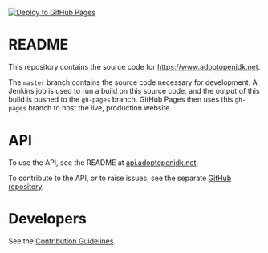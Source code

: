 [![Deploy to GitHub Pages](https://github.com/AdoptOpenJDK/openjdk-website/actions/workflows/deploy-to-gh-pages.yml/badge.svg)](https://github.com/AdoptOpenJDK/openjdk-website/actions/workflows/deploy-to-gh-pages.yml)
# README

This repository contains the source code for https://www.adoptopenjdk.net.

The `master` branch contains the source code necessary for development. A Jenkins job is used to run a build on this source code, and the output of this build is pushed to the `gh-pages` branch. GitHub Pages then uses this `gh-pages` branch to host the live, production website.

# API
To use the API, see the README at [api.adoptopenjdk.net](https://api.adoptopenjdk.net).

To contribute to the API, or to raise issues, see the separate [GitHub repository](https://github.com/AdoptOpenJDK/openjdk-api).

# Developers

See the [Contribution Guidelines](CONTRIBUTING.md).
